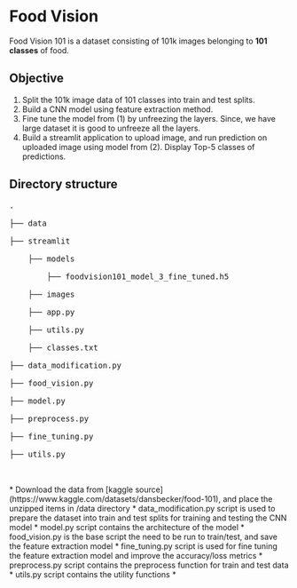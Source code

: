 # Food Vision
Food Vision 101 is a dataset consisting of 101k images belonging to **101 classes** of food.

## Objective
1. Split the 101k image data of 101 classes into train and test splits.
2. Build a CNN model using feature extraction method.
3. Fine tune the model from (1) by unfreezing the layers. Since, we have large dataset it is good to unfreeze all the layers.
4. Build a streamlit application to upload image, and run prediction on uploaded image using model from (2). Display Top-5 classes of predictions.

## Directory structure
<pre>
.<br />
├── data<br />
├── streamlit<br />
    ├── models<br />
        ├── foodvision101_model_3_fine_tuned.h5<br />
    ├── images<br />
    ├── app.py<br />
    ├── utils.py<br />
    ├── classes.txt<br />
├── data_modification.py<br />
├── food_vision.py<br />
├── model.py<br />
├── preprocess.py<br />
├── fine_tuning.py<br />
├── utils.py<br />
</pre>
<br />
* Download the data from [kaggle source](https://www.kaggle.com/datasets/dansbecker/food-101), and place the unzipped items in /data directory
* data_modification.py script is used to prepare the dataset into train and test splits for training and testing the CNN model
* model.py script contains the architecture of the model
* food_vision.py is the base script the need to be run to train/test, and save the feature extraction model
* fine_tuning.py script is used for fine tuning the feature extraction model and improve the accuracy/loss metrics
* preprocess.py script contains the preprocess function for train and test data
* utils.py script contains the utility functions
* 
